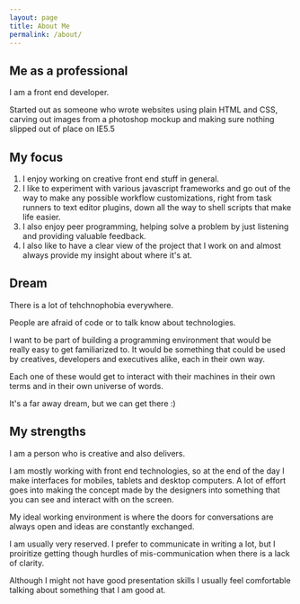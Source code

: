 ```yaml
---
layout: page
title: About Me
permalink: /about/
---
```

## Me as a professional

I am a front end developer.

Started out as someone who wrote websites using plain HTML and CSS, carving out images from a photoshop mockup and making sure nothing slipped out of place on IE5.5

## My focus

1. I enjoy working on creative front end stuff in general.
2. I like to experiment with various javascript frameworks and go out of the way to make any possible workflow customizations, right from task runners to text editor plugins, down all the way to shell scripts that make life easier.
3. I also enjoy peer programming, helping solve a problem by just listening and providing valuable feedback.
4. I also like to have a clear view of the project that I work on and almost always provide my insight about where it's at.

## Dream

There is a lot of tehchnophobia everywhere.

People are afraid of code or to talk know about technologies.

I want to be part of building a programming environment that would be really easy to get familiarized to. It would be something that could be used by creatives, developers and executives alike, each in their own way.

Each one of these would get to interact with their machines in their own terms and in their own universe of words.

It's a far away dream, but we can get there :)

## My strengths

I am a person who is creative and also delivers.

I am mostly working with front end technologies, so at the end of the day I make interfaces for mobiles, tablets and desktop computers. A lot of effort goes into making the concept made by the designers into something that you can see and interact with on the screen.

My ideal working environment is where the doors for conversations are always open and ideas are constantly exchanged. 

I am usually very reserved. I prefer to communicate in writing a lot, but I proiritize getting though hurdles of mis-communication when there is a lack of clarity.

Although I might not have good presentation skills I usually feel comfortable talking about something that I am good at.

